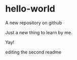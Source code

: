 # hello-world
A new repository on github

Just a new thing to learn by me.

Yay!


editing the second readme

